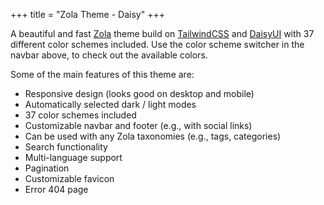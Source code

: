 +++
title = "Zola Theme - Daisy"
+++

A beautiful and fast [Zola](https://www.getzola.org/) theme build on [TailwindCSS](https://tailwindcss.com) and [DaisyUI](https://daisyui.com) with 37 different color schemes included. Use the color scheme switcher in the navbar above, to check out the available colors.

Some of the main features of this theme are:

* Responsive design (looks good on desktop and mobile)
* Automatically selected dark / light modes
* 37 color schemes included
* Customizable navbar and footer (e.g., with social links)
* Can be used with any Zola taxonomies (e.g., tags, categories)
* Search functionality
* Multi-language support
* Pagination
* Customizable favicon
* Error 404 page
